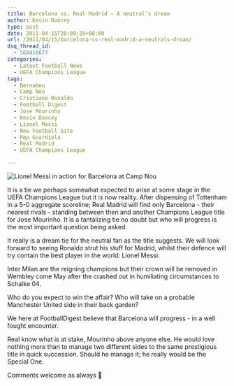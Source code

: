 ```yaml
---
title: Barcelona vs. Real Madrid – A neutral’s dream
author: Kevin Doocey
type: post
date: 2011-04-15T20:09:29+00:00
url: /2011/04/15/barcelona-vs-real-madrid-a-neutrals-dream/
dsq_thread_id:
  - 568416677
categories:
  - Latest Football News
  - UEFA Champions League
tags:
  - Bernabeu
  - Camp Nou
  - Cristiano Ronaldo
  - Football Digest
  - Jose Mourinho
  - Kevin Doocey
  - Lionel Messi
  - New Football Site
  - Pep Guardiola
  - Real Madrid
  - UEFA Champions League

---
```

![Lionel Messi in action for Barcelona at Camp Nou](/wp-content/uploads/2011/04/Lionel-Messi-Barcelona.jpg)

It is a tie we perhaps somewhat expected to arise at some stage in the UEFA Champions League but it is now reality. After dispensing of Tottenham in a 5-0 aggregate scoreline; Real Madrid will find only Barcelona - their nearest rivals - standing between then and another Champions League title for Jose Mourinho. It is a tantalizing tie no doubt but who will progress is the most important question being asked.

It really is a dream tie for the neutral fan as the title suggests. We will look forward to seeing Ronaldo strut his stuff for Madrid, whilst their defence will try contain the best player in the world: Lionel Messi.

Inter Milan are the reigning champions but their crown will be removed in Wembley come May after the crashed out in humiliating circumstances to Schalke 04.

Who do you expect to win the affair? Who will take on a probable Manchester United side in their back garden?

We here at FootballDigest believe that Barcelona will progress - in a well fought encounter.

Real know what is at stake, Mourinho above anyone else. He would love nothing more than to manage two different sides to the same prestigious title in quick succession. Should he manage it; he really would be the Special One.

Comments welcome as always 🙂
